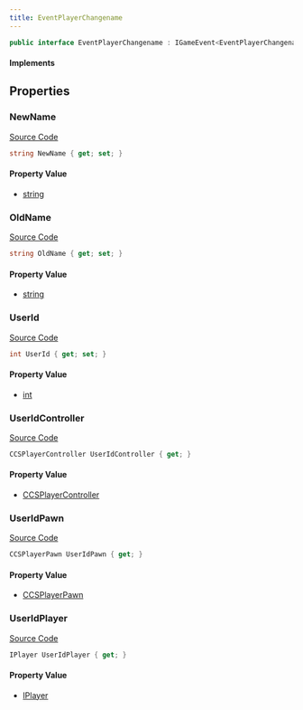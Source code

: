```yaml
---
title: EventPlayerChangename
---
```


```csharp
public interface EventPlayerChangename : IGameEvent<EventPlayerChangename>
```

#### Implements

## Properties

### NewName

[Source Code](https://github.com/swiftly-solution/swiftlys2/blob/main/managed/src/SwiftlyS2.Generated/GameEvents/Interfaces/EventPlayerChangename.cs#L55)

```csharp
string NewName { get; set; }
```

#### Property Value

- [string](https://learn.microsoft.com/dotnet/api/system.string)

### OldName

[Source Code](https://github.com/swiftly-solution/swiftlys2/blob/main/managed/src/SwiftlyS2.Generated/GameEvents/Interfaces/EventPlayerChangename.cs#L48)

```csharp
string OldName { get; set; }
```

#### Property Value

- [string](https://learn.microsoft.com/dotnet/api/system.string)

### UserId

[Source Code](https://github.com/swiftly-solution/swiftlys2/blob/main/managed/src/SwiftlyS2.Generated/GameEvents/Interfaces/EventPlayerChangename.cs#L41)

```csharp
int UserId { get; set; }
```

#### Property Value

- [int](https://learn.microsoft.com/dotnet/api/system.int32)

### UserIdController

[Source Code](https://github.com/swiftly-solution/swiftlys2/blob/main/managed/src/SwiftlyS2.Generated/GameEvents/Interfaces/EventPlayerChangename.cs#L23)

```csharp
CCSPlayerController UserIdController { get; }
```

#### Property Value

- [CCSPlayerController](/docs/api/shared/schemadefinitions/ccsplayercontroller)

### UserIdPawn

[Source Code](https://github.com/swiftly-solution/swiftlys2/blob/main/managed/src/SwiftlyS2.Generated/GameEvents/Interfaces/EventPlayerChangename.cs#L30)

```csharp
CCSPlayerPawn UserIdPawn { get; }
```

#### Property Value

- [CCSPlayerPawn](/docs/api/shared/schemadefinitions/ccsplayerpawn)

### UserIdPlayer

[Source Code](https://github.com/swiftly-solution/swiftlys2/blob/main/managed/src/SwiftlyS2.Generated/GameEvents/Interfaces/EventPlayerChangename.cs#L34)

```csharp
IPlayer UserIdPlayer { get; }
```

#### Property Value

- [IPlayer](/docs/api/shared/players/iplayer)

